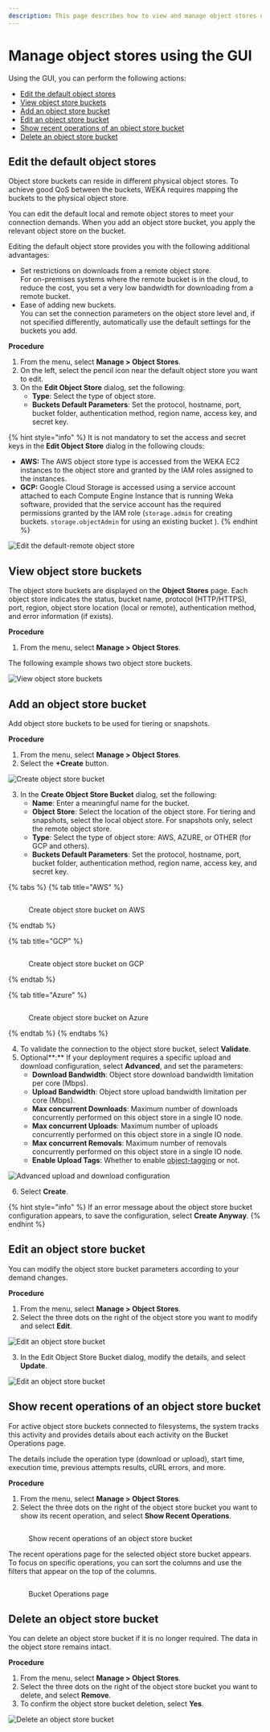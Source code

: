 ```yaml
---
description: This page describes how to view and manage object stores using the GUI.
---
```


# Manage object stores using the GUI

Using the GUI, you can perform the following actions:

* [Edit the default object stores](managing-object-stores.md#edit-the-default-object-stores)
* [View object store buckets](managing-object-stores.md#view-object-store-buckets)
* [Add an object store bucket](managing-object-stores.md#add-an-object-store-bucket)
* [Edit an object store bucket](managing-object-stores.md#edit-an-object-store-bucket)
* [Show recent operations of an object store bucket](managing-object-stores.md#show-recent-operations-of-an-object-store-bucket)
* [Delete an object store bucket](managing-object-stores.md#delete-an-object-store-bucket)

## Edit the default object stores <a href="#edit-the-default-object-stores" id="edit-the-default-object-stores"></a>

Object store buckets can reside in different physical object stores. To achieve good QoS between the buckets, WEKA requires mapping the buckets to the physical object store.

You can edit the default local and remote object stores to meet your connection demands. When you add an object store bucket, you apply the relevant object store on the bucket.

Editing the default object store provides you with the following additional advantages:

* Set restrictions on downloads from a remote object store.\
  For on-premises systems where the remote bucket is in the cloud, to reduce the cost, you set a very low bandwidth for downloading from a remote bucket.
* Ease of adding new buckets.\
  You can set the connection parameters on the object store level and, if not specified differently, automatically use the default settings for the buckets you add.

**Procedure**

1. From the menu, select **Manage > Object Stores**.
2. On the left, select the pencil icon near the default object store you want to edit.
3. On the **Edit Object Store** dialog, set the following:
   * **Type**: Select the type of object store.
   * **Buckets Default Parameters**: Set the protocol, hostname, port, bucket folder, authentication method, region name, access key, and secret key.

{% hint style="info" %}
It is not mandatory to set the access and secret keys in the **Edit Object Store** dialog in the following clouds:

* **AWS:** The AWS object store type is accessed from the WEKA EC2 instances to the object store and granted by the IAM roles assigned to the instances.
* **GCP:** Google Cloud Storage is accessed using a service account attached to each Compute Engine Instance that is running Weka software, provided that the service account has the required permissions granted by the IAM role (`storage.admin` for creating buckets.  `storage.objectAdmin` for using an existing bucket ).
{% endhint %}

![Edit the default-remote object store ](<../../.gitbook/assets/wmng\_edit\_default\_obs (1).gif>)

## View object store buckets <a href="#view-object-store-buckets" id="view-object-store-buckets"></a>

The object store buckets are displayed on the **Object Stores** page. Each object store indicates the status, bucket name, protocol (HTTP/HTTPS), port, region, object store location (local or remote), authentication method, and error information (if exists).

**Procedure**

1. From the menu, select **Manage > Object Stores**.

The following example shows two object store buckets.

![View object store buckets](../../.gitbook/assets/wmng\_view\_obs\_buckets.png)

## Add an object store bucket <a href="#add-an-object-store-bucket" id="add-an-object-store-bucket"></a>

Add object store buckets to be used for tiering or snapshots.

**Procedure**

1. From the menu, select **Manage > Object Stores**.
2. Select the **+Create** button.

![Create object store bucket](../../.gitbook/assets/wmng\_create\_obs\_button.png)

3. In the **Create Object Store Bucket** dialog, set the following:
   * **Name**: Enter a meaningful name for the bucket.
   * **Object Store**: Select the location of the object store. For tiering and snapshots, select the local object store. For snapshots only, select the remote object store.
   * **Type**: Select the type of object store: AWS, AZURE, or OTHER (for GCP and others).
   * **Buckets Default Parameters**: Set the protocol, hostname, port, bucket folder, authentication method, region name, access key, and secret key.

{% tabs %}
{% tab title="AWS" %}
<figure><img src="../../.gitbook/assets/wmng_obs_on_aws.png" alt=""><figcaption><p>Create object store bucket on AWS</p></figcaption></figure>
{% endtab %}

{% tab title="GCP" %}
<figure><img src="../../.gitbook/assets/wmng_obs_on_gcp.png" alt=""><figcaption><p>Create object store bucket on GCP</p></figcaption></figure>
{% endtab %}

{% tab title="Azure" %}
<figure><img src="../../.gitbook/assets/wmng_obs_on_azure.png" alt=""><figcaption><p>Create object store bucket on Azure</p></figcaption></figure>
{% endtab %}
{% endtabs %}

4. To validate the connection to the object store bucket, select **Validate**.
5. Optional**:** If your deployment requires a specific upload and download configuration, select **Advanced**, and set the parameters:
   * **Download Bandwidth**: Object store download bandwidth limitation per core (Mbps).
   * **Upload Bandwidth**: Object store upload bandwidth limitation per core (Mbps).
   * **Max concurrent Downloads**: Maximum number of downloads concurrently performed on this object store in a single IO node.
   * **Max concurrent Uploads**: Maximum number of uploads concurrently performed on this object store in a single IO node.
   * **Max concurrent Removals**: Maximum number of removals concurrently performed on this object store in a single IO node.
   * **Enable Upload Tags**: Whether to enable [object-tagging](../tiering/data-management-in-tiered-filesystems.md#object-tagging) or not.

![Advanced upload and download configuration](../../.gitbook/assets/wmng\_create\_obs\_advanced.png)

6. Select **Create**.

{% hint style="info" %}
If an error message about the object store bucket configuration appears, to save the configuration, select **Create Anyway**.
{% endhint %}

## Edit an object store bucket <a href="#edit-an-object-store-bucket" id="edit-an-object-store-bucket"></a>

You can modify the object store bucket parameters according to your demand changes.

**Procedure**

1. From the menu, select **Manage > Object Stores**.
2. Select the three dots on the right of the object store you want to modify and select **Edit**.

![Edit an object store bucket](../../.gitbook/assets/wmng\_edit\_obs\_button.png)

3. In the Edit Object Store Bucket dialog, modify the details, and select **Update**.

![Edit an object store bucket](../../.gitbook/assets/wmng\_edit\_obs.png)

## Show recent operations of an object store bucket

For active object store buckets connected to filesystems, the system tracks this activity and provides details about each activity on the Bucket Operations page.

The details include the operation type (download or upload), start time, execution time, previous attempts results, cURL errors, and more.&#x20;

**Procedure**

1. From the menu, select **Manage > Object Stores**.
2. Select the three dots on the right of the object store bucket you want to show its recent operation, and select **Show Recent Operations**.

<figure><img src="../../.gitbook/assets/wmng_obs_show_recent_operations_menu.png" alt=""><figcaption><p>Show recent operations of an object store bucket</p></figcaption></figure>

The recent operations page for the selected object store bucket appears. To focus on specific operations, you can sort the columns and use the filters that appear on the top of the columns.

<figure><img src="../../.gitbook/assets/wmng_obs_show_recent_ops_example.png" alt=""><figcaption><p>Bucket Operations page</p></figcaption></figure>

## Delete an object store bucket

You can delete an object store bucket if it is no longer required. The data in the object store remains intact.

**Procedure**

1. From the menu, select **Manage > Object Stores**.
2. Select the three dots on the right of the object store bucket you want to delete, and select **Remove**.
3. To confirm the object store bucket deletion, select **Yes**.

![Delete an object store bucket](../../.gitbook/assets/wmng\_delete\_obs.gif)
